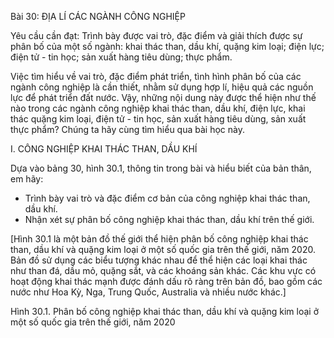 Bài 30: ĐỊA LÍ CÁC NGÀNH CÔNG NGHIỆP

Yêu cầu cần đạt:
Trình bày được vai trò, đặc điểm và giải thích được sự phân bố của một số ngành: khai thác than, dầu khí, quặng kim loại; điện lực; điện tử - tin học; sản xuất hàng tiêu dùng; thực phẩm.

Việc tìm hiểu về vai trò, đặc điểm phát triển, tình hình phân bố của các ngành công nghiệp là cần thiết, nhằm sử dụng hợp lí, hiệu quả các nguồn lực để phát triển đất nước. Vậy, những nội dung này được thể hiện như thế nào trong các ngành công nghiệp khai thác than, dầu khí, điện lực, khai thác quặng kim loại, điện tử - tin học, sản xuất hàng tiêu dùng, sản xuất thực phẩm? Chúng ta hãy cùng tìm hiểu qua bài học này.

I. CÔNG NGHIỆP KHAI THÁC THAN, DẦU KHÍ

Dựa vào bảng 30, hình 30.1, thông tin trong bài và hiểu biết của bản thân, em hãy:
- Trình bày vai trò và đặc điểm cơ bản của công nghiệp khai thác than, dầu khí.
- Nhận xét sự phân bố công nghiệp khai thác than, dầu khí trên thế giới.

[Hình 30.1 là một bản đồ thế giới thể hiện phân bố công nghiệp khai thác than, dầu khí và quặng kim loại ở một số quốc gia trên thế giới, năm 2020. Bản đồ sử dụng các biểu tượng khác nhau để thể hiện các loại khai thác như than đá, dầu mỏ, quặng sắt, và các khoáng sản khác. Các khu vực có hoạt động khai thác mạnh được đánh dấu rõ ràng trên bản đồ, bao gồm các nước như Hoa Kỳ, Nga, Trung Quốc, Australia và nhiều nước khác.]

Hình 30.1. Phân bố công nghiệp khai thác than, dầu khí và quặng kim loại ở một số quốc gia trên thế giới, năm 2020